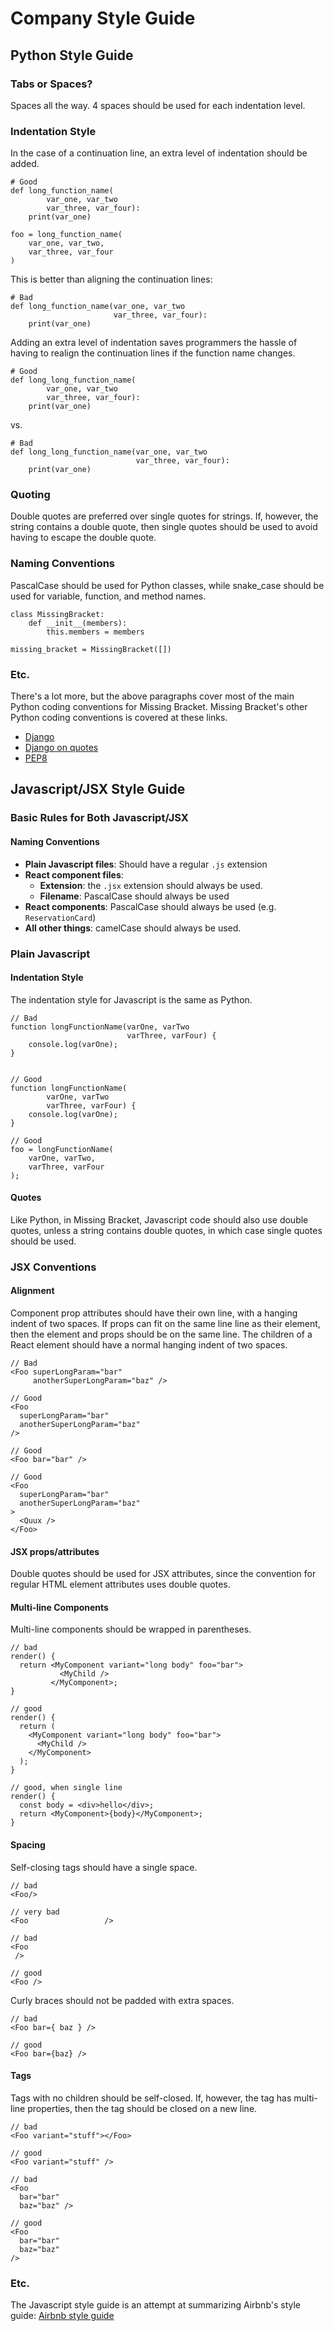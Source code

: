 # Company Style Guide

## Python Style Guide

### Tabs or Spaces?

Spaces all the way. 4 spaces should be used for each indentation level.

### Indentation Style

In the case of a continuation line, an extra level of indentation should
be added.

```
# Good
def long_function_name(
        var_one, var_two
        var_three, var_four):
    print(var_one)

foo = long_function_name(
    var_one, var_two,
    var_three, var_four
)
```

This is better than aligning the continuation lines:
```
# Bad
def long_function_name(var_one, var_two
                       var_three, var_four):
    print(var_one)
```

Adding an extra level of indentation saves programmers the hassle of
having to realign the continuation lines if the function name changes.

```
# Good
def long_long_function_name(
        var_one, var_two
        var_three, var_four):
    print(var_one)
```

vs.

```
# Bad
def long_long_function_name(var_one, var_two
                            var_three, var_four):
    print(var_one)
```

### Quoting

Double quotes are preferred over single quotes for strings. If, however,
the string contains a double quote, then single quotes should be used to
avoid having to escape the double quote. 

### Naming Conventions

PascalCase should be used for Python classes, while snake\_case should be
used for variable, function, and method names.

```
class MissingBracket:
    def __init__(members):
        this.members = members

missing_bracket = MissingBracket([])
```

### Etc.

There's a lot more, but the above paragraphs cover most of the main Python
coding conventions for Missing Bracket. Missing Bracket's other Python coding
conventions is covered at these links.

- [Django](https://docs.djangoproject.com/en/dev/internals/contributing/writing-code/coding-style/)
- [Django on quotes](https://code.djangoproject.com/ticket/27655)
- [PEP8](pep8.org)

## Javascript/JSX Style Guide

### Basic Rules for Both Javascript/JSX

#### Naming Conventions

- **Plain Javascript files**: Should have a regular `.js` extension
- **React component files**: 
  - **Extension**: the `.jsx` extension should always be used.
  - **Filename**: PascalCase should always be used
- **React components**: PascalCase should always be used (e.g. `ReservationCard`)
- **All other things**: camelCase should always be used. 

### Plain Javascript

#### Indentation Style

The indentation style for Javascript is the same as Python.

```
// Bad
function longFunctionName(varOne, varTwo
                          varThree, varFour) {
    console.log(varOne);
}


// Good
function longFunctionName(
        varOne, varTwo
        varThree, varFour) {
    console.log(varOne);
}

// Good
foo = longFunctionName(
    varOne, varTwo,
    varThree, varFour
);

```

#### Quotes

Like Python, in Missing Bracket, Javascript code should also use double quotes, unless a
string contains double quotes, in which case single quotes should be used.

### JSX Conventions

#### Alignment
Component prop attributes should have their own line, with a hanging indent of two spaces.
If props can fit on the same line line as their element, then the element and props should
be on the same line. The children of a React element should have a normal hanging indent
of two spaces.

```
// Bad
<Foo superLongParam="bar"
     anotherSuperLongParam="baz" />

// Good
<Foo
  superLongParam="bar"
  anotherSuperLongParam="baz"
/>

// Good
<Foo bar="bar" />

// Good
<Foo
  superLongParam="bar"
  anotherSuperLongParam="baz"
>
  <Quux />
</Foo>
```

#### JSX props/attributes

Double quotes should be used for JSX attributes, since
the convention for regular HTML element attributes uses
double quotes.

#### Multi-line Components

Multi-line components should be wrapped in parentheses.

```
// bad
render() {
  return <MyComponent variant="long body" foo="bar">
           <MyChild />
         </MyComponent>;
}

// good
render() {
  return (
    <MyComponent variant="long body" foo="bar">
      <MyChild />
    </MyComponent>
  );
}

// good, when single line
render() {
  const body = <div>hello</div>;
  return <MyComponent>{body}</MyComponent>;
}
```

#### Spacing

Self-closing tags should have a single space.

```
// bad
<Foo/>

// very bad
<Foo                 />

// bad
<Foo
 />

// good
<Foo />
```

Curly braces should not be padded with extra spaces.

```
// bad
<Foo bar={ baz } />

// good
<Foo bar={baz} />
```

#### Tags

Tags with no children should be self-closed. If, however, the tag
has multi-line properties, then the tag should be closed on a new
line.

```
// bad
<Foo variant="stuff"></Foo>

// good
<Foo variant="stuff" />

// bad
<Foo
  bar="bar"
  baz="baz" />

// good
<Foo
  bar="bar"
  baz="baz"
/>
```

### Etc.

The Javascript style guide is an attempt at summarizing Airbnb's style guide:
[Airbnb style guide](https://airbnb.io/javascript/react/#spacing)


